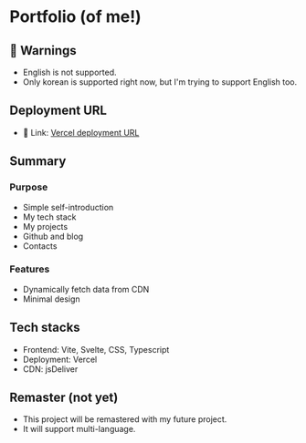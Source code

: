 # Portfolio (of me!)

## 🧨 Warnings

- English is not supported.
- Only korean is supported right now, but I'm trying to support English too.

## Deployment URL

- 🔗 Link: [Vercel deployment URL](#)

## Summary

### Purpose

- Simple self-introduction
- My tech stack
- My projects
- Github and blog
- Contacts

### Features

- Dynamically fetch data from CDN
- Minimal design

## Tech stacks

- Frontend: Vite, Svelte, CSS, Typescript
- Deployment: Vercel
- CDN: jsDeliver

## Remaster (not yet)

- This project will be remastered with my future project.
- It will support multi-language.